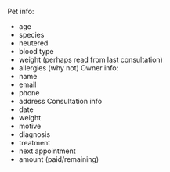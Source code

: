 Pet info:
- age
- species
- neutered
- blood type
- weight (perhaps read from last consultation)
- allergies (why not)
Owner info:
- name
- email
- phone
- address
Consultation info
- date
- weight
- motive
- diagnosis
- treatment
- next appointment
- amount (paid/remaining)
